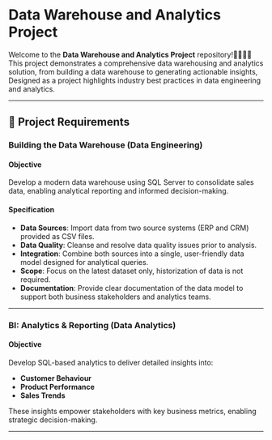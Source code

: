 
# Data Warehouse and Analytics Project

Welcome to the **Data Warehouse and Analytics Project** repository!🎯🎯🚀🚀
This project demonstrates a comprehensive data warehousing and analytics solution, from building a data warehouse to generating actionable insights, Designed as a 
project highlights industry best practices in data engineering and analytics.

---

## 🚀 Project Requirements

### Building the Data Warehouse (Data Engineering)

#### Objective 
Develop a modern data warehouse using SQL Server to consolidate sales data, enabling analytical reporting and informed decision-making.

#### Specification
- **Data Sources**: Import data from two source systems (ERP and CRM) provided as CSV files.
- **Data Quality**: Cleanse and resolve data quality issues prior to analysis.
- **Integration**: Combine both sources into a single, user-friendly data model designed for analytical queries.
- **Scope**: Focus on the latest dataset only, historization of data is not required.
- **Documentation**: Provide clear documentation of the data model to support both business stakeholders and analytics teams.

---

### BI: Analytics & Reporting (Data Analytics)

#### Objective 
Develop SQL-based analytics to deliver detailed insights into:
- **Customer Behaviour**
- **Product Performance**
- **Sales Trends**

These insights empower stakeholders with key business metrics, enabling strategic decision-making.

---

